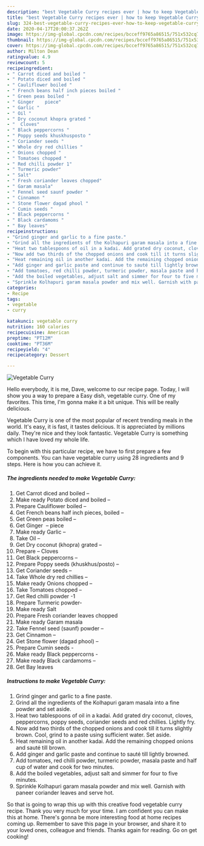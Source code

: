 ```yaml
---
description: "best Vegetable Curry recipes ever | how to keep Vegetable Curry"
title: "best Vegetable Curry recipes ever | how to keep Vegetable Curry"
slug: 324-best-vegetable-curry-recipes-ever-how-to-keep-vegetable-curry
date: 2020-04-17T20:00:37.262Z
image: https://img-global.cpcdn.com/recipes/bcceff9765a86515/751x532cq70/vegetable-curry-recipe-main-photo.jpg
thumbnail: https://img-global.cpcdn.com/recipes/bcceff9765a86515/751x532cq70/vegetable-curry-recipe-main-photo.jpg
cover: https://img-global.cpcdn.com/recipes/bcceff9765a86515/751x532cq70/vegetable-curry-recipe-main-photo.jpg
author: Milton Dean
ratingvalue: 4.9
reviewcount: 5
recipeingredient:
- " Carrot diced and boiled "
- " Potato diced and boiled "
- " Cauliflower boiled "
- " French beans half inch pieces boiled "
- " Green peas boiled "
- " Ginger    piece"
- " Garlic "
- " Oil "
- " Dry coconut khopra grated "
- "  Cloves"
- " Black peppercorns "
- " Poppy seeds khuskhusposto "
- " Coriander seeds "
- " Whole dry red chillies "
- " Onions chopped "
- " Tomatoes chopped "
- " Red chilli powder 1"
- " Turmeric powder"
- " Salt"
- " Fresh coriander leaves chopped"
- " Garam masala"
- " Fennel seed saunf powder "
- " Cinnamon "
- " Stone flower dagad phool "
- " Cumin seeds "
- " Black peppercorns "
- " Black cardamoms "
- " Bay leaves"
recipeinstructions:
- "Grind ginger and garlic to a fine paste."
- "Grind all the ingredients of the Kolhapuri garam masala into a fine powder and set aside."
- "Heat two tablespoons of oil in a kadai. Add grated dry coconut, cloves, peppercorns, poppy seeds, coriander seeds and red chillies. Lightly fry."
- "Now add two thirds of the chopped onions and cook till it turns slightly brown. Cool, grind to a paste using sufficient water. Set aside."
- "Heat remaining oil in another kadai. Add the remaining chopped onions and sauté till brown."
- "Add ginger and garlic paste and continue to sauté till lightly browned."
- "Add tomatoes, red chilli powder, turmeric powder, masala paste and half cup of water and cook for two minutes."
- "Add the boiled vegetables, adjust salt and simmer for four to five minutes."
- "Sprinkle Kolhapuri garam masala powder and mix well. Garnish with paneer coriander leaves and serve hot."
categories:
- Recipe
tags:
- vegetable
- curry

katakunci: vegetable curry 
nutrition: 160 calories
recipecuisine: American
preptime: "PT12M"
cooktime: "PT36M"
recipeyield: "4"
recipecategory: Dessert

---
```



![Vegetable Curry](https://img-global.cpcdn.com/recipes/bcceff9765a86515/751x532cq70/vegetable-curry-recipe-main-photo.jpg)

Hello everybody, it is me, Dave, welcome to our recipe page. Today, I will show you a way to prepare a Easy dish, vegetable curry. One of my favorites. This time, I'm gonna make it a bit unique. This will be really delicious.

Vegetable Curry is one of the most popular of recent trending meals in the world. It's easy, it is fast, it tastes delicious. It is appreciated by millions daily. They're nice and they look fantastic. Vegetable Curry is something which I have loved my whole life.




To begin with this particular recipe, we have to first prepare a few components. You can have vegetable curry using 28 ingredients and 9 steps. Here is how you can achieve it.

<!--inarticleads1-->

##### The ingredients needed to make Vegetable Curry:

1. Get  Carrot diced and boiled –
1. Make ready  Potato diced and boiled –
1. Prepare  Cauliflower boiled –
1. Get  French beans half inch pieces, boiled –
1. Get  Green peas boiled –
1. Get  Ginger  –  piece
1. Make ready  Garlic –
1. Take  Oil –
1. Get  Dry coconut (khopra) grated –
1. Prepare  – Cloves
1. Get  Black peppercorns –
1. Prepare  Poppy seeds (khuskhus/posto) –
1. Get  Coriander seeds –
1. Take  Whole dry red chillies –
1. Make ready  Onions chopped –
1. Take  Tomatoes chopped –
1. Get  Red chilli powder -1
1. Prepare  Turmeric powder-
1. Make ready  Salt
1. Prepare  Fresh coriander leaves chopped
1. Make ready  Garam masala
1. Take  Fennel seed (saunf) powder –
1. Get  Cinnamon –
1. Get  Stone flower (dagad phool) –
1. Prepare  Cumin seeds -
1. Make ready  Black peppercorns -
1. Make ready  Black cardamoms –
1. Get  Bay leaves




<!--inarticleads2-->

##### Instructions to make Vegetable Curry:

1. Grind ginger and garlic to a fine paste.
1. Grind all the ingredients of the Kolhapuri garam masala into a fine powder and set aside.
1. Heat two tablespoons of oil in a kadai. Add grated dry coconut, cloves, peppercorns, poppy seeds, coriander seeds and red chillies. Lightly fry.
1. Now add two thirds of the chopped onions and cook till it turns slightly brown. Cool, grind to a paste using sufficient water. Set aside.
1. Heat remaining oil in another kadai. Add the remaining chopped onions and sauté till brown.
1. Add ginger and garlic paste and continue to sauté till lightly browned.
1. Add tomatoes, red chilli powder, turmeric powder, masala paste and half cup of water and cook for two minutes.
1. Add the boiled vegetables, adjust salt and simmer for four to five minutes.
1. Sprinkle Kolhapuri garam masala powder and mix well. Garnish with paneer coriander leaves and serve hot.




So that is going to wrap this up with this creative food vegetable curry recipe. Thank you very much for your time. I am confident you can make this at home. There's gonna be more interesting food at home recipes coming up. Remember to save this page in your browser, and share it to your loved ones, colleague and friends. Thanks again for reading. Go on get cooking!
